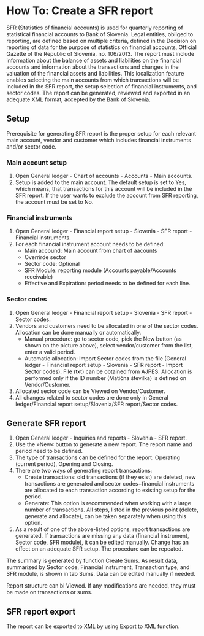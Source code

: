 # How To: Create a SFR report

SFR  (Statistics of financial accounts) is used for quarterly reporting of statistical financial accounts to Bank of Slovenia. Legal entities, obliged to reporting, are defined based on multiple criteria, defined in the Decision on reporting of data for the purpose of statistics on financial accounts, Official Gazette of the Republic of Slovenia, no. 106/2013. The report must include information about the balance of assets and liabilities on the financial accounts and information about the transactions and changes in the valuation of the financial assets and liabilities.
This localization feature enables selecting the main accounts from which transactions will be included in the SFR report, the setup selection of financial instruments, and sector codes. The report can be generated, reviewed and exported in an adequate XML format, accepted by the Bank of Slovenia.

## Setup 

Prerequisite for generating SFR report is the proper setup for each relevant main account, vendor and customer which includes financial instruments and/or sector code.  

### Main account setup 

1. Open General ledger - Chart of accounts - Accounts - Main accounts.
2. Setup is added to the main account. The default setup is set to Yes, which means, that transactions for this account will be included in the SFR report. If the user wants to exclude the account from SFR reporting, the account must be set to No. 

### Financial  instruments 

1. Open General ledger - Financial report setup - Slovenia - SFR report - Financial instruments.
2. For each financial instrument account needs to be defined:  
   - Main accound: Main account from chart of aacounts 
   - Overrirde sector  
   - Sector code: Optional 
   - SFR Module: reporting module (Accounts payable/Accounts receivable) 
   - Effective and Expiration:  period needs to be defined for each line.  

### Sector codes	 

1. Open General ledger - Financial report setup - Slovenia - SFR report - Sector codes.
2. Vendors and customers need to be allocated in one of the sector codes. Allocation can be done manually or automatically.   
   - Manual procedure: go to sector code, pick the New button (as shown on the picture above),  select vendor/customer from the list, enter a valid period.   
   - Automatic allocation: Import Sector codes from the file (General ledger - Financial report setup - Slovenia - SFR report - Import Sector codes). File (txt) can be obtained from AJPES. Allocation is performed only if the ID number (Matična številka) is defined on Vendor/Customer.    
3. Allocated sector code can be Viewed on Vendor/Customer.  
4. All changes related to sector codes are done only in  General ledger/Financial report setup/Slovenia/SFR report/Sector codes.

## Generate SFR report 

1. Open General ledger - Inquiries and reports - Slovenia - SFR report.
2. Use the »New« button to generate a new report. The report name and period need to be defined.  
3. The type of transactions can be defined for the report. Operating (current period), Opening and Closing.  
4. There are two ways of generating report transactions:  
   - Create transactions: old transactions (if they exist) are deleted, new transactions are generated and sector codes+financial instruments are allocated to each transaction according to existing setup for the period.  
   - Generate: This option is recommended when working with a large number of transactions. All steps, listed in the previous point (delete, generate and allocate), can be taken separately when using this option.   
5. As a result of one of the above-listed options, report transactions are generated. If transactions are missing any data (financial instrument, Sector code, SFR module), it can be edited manually. Change has an effect on an adequate SFR setup. The procedure can be repeated.  

The summary is generated by function Create Sums. As result data, summarized by Sector code, Financial instrument, Transaction type, and SFR module, is shown in tab Sums. Data can be edited manually if needed.  

Report structure can bi Viewed. If any modifications are needed, they must be made on transactions or sums.  

## SFR report export 

The report can be exported to XML by using Export to XML function.  
